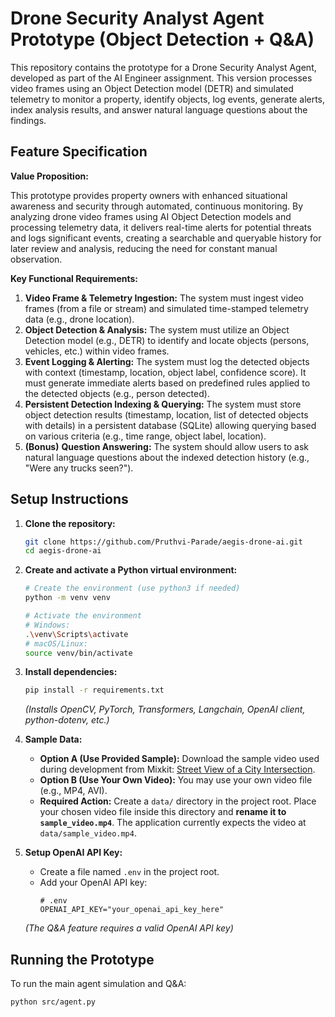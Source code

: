 # Drone Security Analyst Agent Prototype (Object Detection + Q&A)

This repository contains the prototype for a Drone Security Analyst Agent, developed as part of the AI Engineer assignment. This version processes video frames using an Object Detection model (DETR) and simulated telemetry to monitor a property, identify objects, log events, generate alerts, index analysis results, and answer natural language questions about the findings.

## Feature Specification

**Value Proposition:**

This prototype provides property owners with enhanced situational awareness and security through automated, continuous monitoring. By analyzing drone video frames using AI Object Detection models and processing telemetry data, it delivers real-time alerts for potential threats and logs significant events, creating a searchable and queryable history for later review and analysis, reducing the need for constant manual observation.

**Key Functional Requirements:**

1.  **Video Frame & Telemetry Ingestion:** The system must ingest video frames (from a file or stream) and simulated time-stamped telemetry data (e.g., drone location).
2.  **Object Detection & Analysis:** The system must utilize an Object Detection model (e.g., DETR) to identify and locate objects (persons, vehicles, etc.) within video frames.
3.  **Event Logging & Alerting:** The system must log the detected objects with context (timestamp, location, object label, confidence score). It must generate immediate alerts based on predefined rules applied to the detected objects (e.g., person detected).
4.  **Persistent Detection Indexing & Querying:** The system must store object detection results (timestamp, location, list of detected objects with details) in a persistent database (SQLite) allowing querying based on various criteria (e.g., time range, object label, location).
5.  **(Bonus)** **Question Answering:** The system should allow users to ask natural language questions about the indexed detection history (e.g., "Were any trucks seen?").

## Setup Instructions

1.  **Clone the repository:**
    ```bash
    git clone https://github.com/Pruthvi-Parade/aegis-drone-ai.git
    cd aegis-drone-ai
    ```
2.  **Create and activate a Python virtual environment:**
    ```bash
    # Create the environment (use python3 if needed)
    python -m venv venv

    # Activate the environment
    # Windows:
    .\venv\Scripts\activate
    # macOS/Linux:
    source venv/bin/activate
    ```
3.  **Install dependencies:**
    ```bash
    pip install -r requirements.txt
    ```
    *(Installs OpenCV, PyTorch, Transformers, Langchain, OpenAI client, python-dotenv, etc.)*

4.  **Sample Data:**
    *   **Option A (Use Provided Sample):** Download the sample video used during development from Mixkit: [Street View of a City Intersection](https://mixkit.co/free-stock-video/street-view-of-a-city-intersection-34601/).
    *   **Option B (Use Your Own Video):** You may use your own video file (e.g., MP4, AVI).
    *   **Required Action:** Create a `data/` directory in the project root. Place your chosen video file inside this directory and **rename it to `sample_video.mp4`**. The application currently expects the video at `data/sample_video.mp4`.

5.  **Setup OpenAI API Key:**
    *   Create a file named `.env` in the project root.
    *   Add your OpenAI API key:
        ```dotenv
        # .env
        OPENAI_API_KEY="your_openai_api_key_here"
        ```
    *(The Q&A feature requires a valid OpenAI API key)*

## Running the Prototype

To run the main agent simulation and Q&A:

```bash
python src/agent.py
